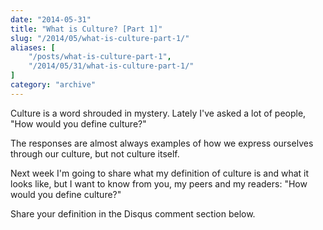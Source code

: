```yaml
---
date: "2014-05-31"
title: "What is Culture? [Part 1]"
slug: "/2014/05/what-is-culture-part-1/"
aliases: [
    "/posts/what-is-culture-part-1",
    "/2014/05/31/what-is-culture-part-1/"
]
category: "archive"
---
```


Culture is a word shrouded in mystery. Lately I've asked a lot of people, "How would you define culture?"

The responses are almost always examples of how we express ourselves through our culture, but not culture itself.

Next week I'm going to share what my definition of culture is and what it looks like, but I want to know from you, my peers and my readers: "How would you define culture?"

Share your definition in the Disqus comment section below.

